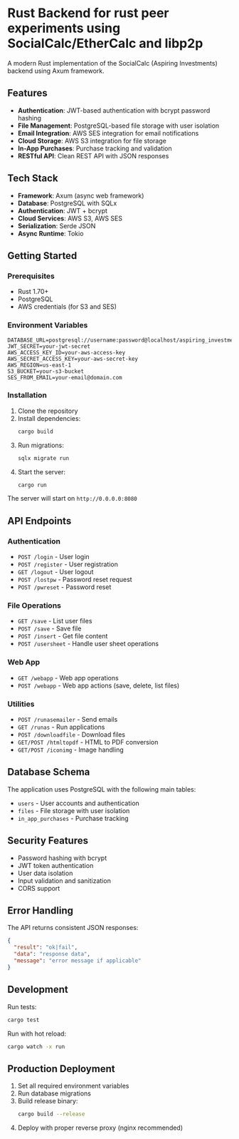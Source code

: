 # Rust Backend for rust peer experiments using SocialCalc/EtherCalc and libp2p

A modern Rust implementation of the SocialCalc (Aspiring Investments) backend using Axum framework.

## Features

- **Authentication**: JWT-based authentication with bcrypt password hashing
- **File Management**: PostgreSQL-based file storage with user isolation
- **Email Integration**: AWS SES integration for email notifications
- **Cloud Storage**: AWS S3 integration for file storage
- **In-App Purchases**: Purchase tracking and validation
- **RESTful API**: Clean REST API with JSON responses

## Tech Stack

- **Framework**: Axum (async web framework)
- **Database**: PostgreSQL with SQLx
- **Authentication**: JWT + bcrypt
- **Cloud Services**: AWS S3, AWS SES
- **Serialization**: Serde JSON
- **Async Runtime**: Tokio

## Getting Started

### Prerequisites

- Rust 1.70+
- PostgreSQL
- AWS credentials (for S3 and SES)

### Environment Variables

```env
DATABASE_URL=postgresql://username:password@localhost/aspiring_investments
JWT_SECRET=your-jwt-secret
AWS_ACCESS_KEY_ID=your-aws-access-key
AWS_SECRET_ACCESS_KEY=your-aws-secret-key
AWS_REGION=us-east-1
S3_BUCKET=your-s3-bucket
SES_FROM_EMAIL=your-email@domain.com
```

### Installation

1. Clone the repository
2. Install dependencies:
   ```bash
   cargo build
   ```
3. Run migrations:
   ```bash
   sqlx migrate run
   ```
4. Start the server:
   ```bash
   cargo run
   ```

The server will start on `http://0.0.0.0:8080`

## API Endpoints

### Authentication
- `POST /login` - User login
- `POST /register` - User registration  
- `GET /logout` - User logout
- `POST /lostpw` - Password reset request
- `POST /pwreset` - Password reset

### File Operations
- `GET /save` - List user files
- `POST /save` - Save file
- `POST /insert` - Get file content
- `POST /usersheet` - Handle user sheet operations

### Web App
- `GET /webapp` - Web app operations
- `POST /webapp` - Web app actions (save, delete, list files)

### Utilities
- `POST /runasemailer` - Send emails
- `GET /runas` - Run applications
- `POST /downloadfile` - Download files
- `GET/POST /htmltopdf` - HTML to PDF conversion
- `GET/POST /iconimg` - Image handling

## Database Schema

The application uses PostgreSQL with the following main tables:

- `users` - User accounts and authentication
- `files` - File storage with user isolation
- `in_app_purchases` - Purchase tracking

## Security Features

- Password hashing with bcrypt
- JWT token authentication
- User data isolation
- Input validation and sanitization
- CORS support

## Error Handling

The API returns consistent JSON responses:

```json
{
  "result": "ok|fail",
  "data": "response data",
  "message": "error message if applicable"
}
```

## Development

Run tests:
```bash
cargo test
```

Run with hot reload:
```bash
cargo watch -x run
```

## Production Deployment

1. Set all required environment variables
2. Run database migrations
3. Build release binary:
   ```bash
   cargo build --release
   ```
4. Deploy with proper reverse proxy (nginx recommended)
